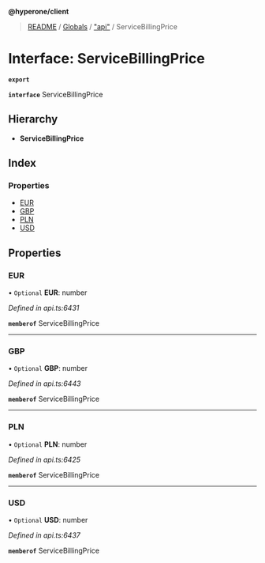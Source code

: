 **@hyperone/client**

> [README](../README.md) / [Globals](../globals.md) / ["api"](../modules/_api_.md) / ServiceBillingPrice

# Interface: ServiceBillingPrice

**`export`** 

**`interface`** ServiceBillingPrice

## Hierarchy

* **ServiceBillingPrice**

## Index

### Properties

* [EUR](_api_.servicebillingprice.md#eur)
* [GBP](_api_.servicebillingprice.md#gbp)
* [PLN](_api_.servicebillingprice.md#pln)
* [USD](_api_.servicebillingprice.md#usd)

## Properties

### EUR

• `Optional` **EUR**: number

*Defined in api.ts:6431*

**`memberof`** ServiceBillingPrice

___

### GBP

• `Optional` **GBP**: number

*Defined in api.ts:6443*

**`memberof`** ServiceBillingPrice

___

### PLN

• `Optional` **PLN**: number

*Defined in api.ts:6425*

**`memberof`** ServiceBillingPrice

___

### USD

• `Optional` **USD**: number

*Defined in api.ts:6437*

**`memberof`** ServiceBillingPrice
